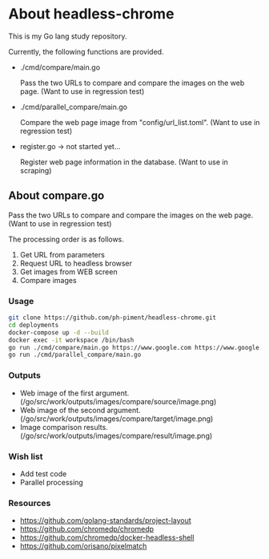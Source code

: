 # About headless-chrome

This is my Go lang study repository.

Currently, the following functions are provided.

* ./cmd/compare/main.go

  Pass the two URLs to compare and compare the images on the web page.
  (Want to use in regression test)

* ./cmd/parallel_compare/main.go

  Compare the web page image from "config/url_list.toml".
  (Want to use in regression test)

* register.go -> not started yet...

  Register web page information in the database.
  (Want to use in scraping)

## About compare.go
Pass the two URLs to compare and compare the images on the web page.
(Want to use in regression test)

The processing order is as follows.
1. Get URL from parameters
1. Request URL to headless browser
1. Get images from WEB screen
1. Compare images

### Usage
```sh
git clone https://github.com/ph-piment/headless-chrome.git
cd deployments
docker-compose up -d --build
docker exec -it workspace /bin/bash
go run ./cmd/compare/main.go https://www.google.com https://www.google.com
go run ./cmd/parallel_compare/main.go
```

### Outputs
* Web image of the first argument.(/go/src/work/outputs/images/compare/source/image.png)
* Web image of the second argument.(/go/src/work/outputs/images/compare/target/image.png)
* Image comparison results.(/go/src/work/outputs/images/compare/result/image.png)

### Wish list
* Add test code
* Parallel processing

### Resources
* https://github.com/golang-standards/project-layout
* https://github.com/chromedp/chromedp
* https://github.com/chromedp/docker-headless-shell
* https://github.com/orisano/pixelmatch
